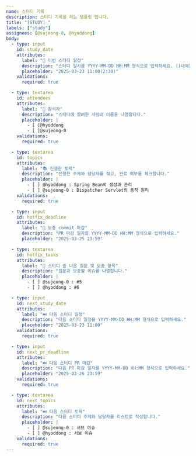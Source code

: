 ```yaml
---
name: 스터디 기록
description: 스터디 기록을 하는 템플릿 입니다.
title: "[STUDY] "
labels: ["study"]
assignees: [@sujeong-0, @hyoddong]
body:
  - type: input
    id: study_date
    attributes:
      label: "📅 이번 스터디 일정"
      description: "스터디 일시를 YYYY-MM-DD HH:MM 형식으로 입력하세요. ()내에는 스터디 시간을 작성합니다."
      placeholder: "2025-03-23 11:00(2:30)"
    validations:
      required: true

  - type: textarea
    id: attendees
    attributes:
      label: "👥 참석자"
      description: "스터디에 참여한 사람의 이름을 나열합니다."
      placeholder: |
        - [ ]@hyoddong
        - [ ]@sujeong-0
    validations:
      required: true

  - type: textarea
    id: topics
    attributes:
      label: "📚 진행한 토픽"
      description: "진행한 주제와 담당자를 적고, 완료 여부를 체크합니다."
      placeholder: |
        - [ ] @hyoddong : Spring Bean의 생성과 관리
        - [ ] @sujeong-0 : Dispatcher Servlet의 동작 원리
    validations:
      required: true

  - type: input
    id: hotfix_deadline
    attributes:
      label: "📝 보충 commit 마감"
      description: "PR 마감 일자를 YYYY-MM-DD HH:MM 형식으로 입력하세요."
      placeholder: "2025-03-25 23:59"

  - type: textarea
    id: hotfix_tasks
    attributes:
      label: "📝 스터디 중 나온 질문 및 보충 항목"
      description: "질문과 보충할 이슈를 나열합니다."
      placeholder: |
        - [ ] @sujeong-0 : #5
        - [ ] @hyoddong : #6

  - type: input
    id: next_study_date
    attributes:
      label: "⏭️ 다음 스터디 일정"
      description: "다음 스터디 일정을 YYYY-MM-DD HH:MM 형식으로 입력하세요."
      placeholder: "2025-03-23 11:00"
    validations:
      required: true

  - type: input
    id: next_pr_deadline
    attributes:
      label: "⏭️ 다음 스터디 PR 마감"
      description: "다음 PR 마감 일자를 YYYY-MM-DD HH:MM 형식으로 입력하세요."
      placeholder: "2025-03-26 23:59"
    validations:
      required: true

  - type: textarea
    id: next_topics
    attributes:
      label: "⏭️ 다음 스터디 토픽"
      description: "다음 스터디 주제와 담당자를 리스트로 작성합니다."
      placeholder: |
        - [ ] @sujeong-0 : 서브 이슈
        - [ ] @hyoddong : 서브 이슈
    validations:
      required: true
---
```



